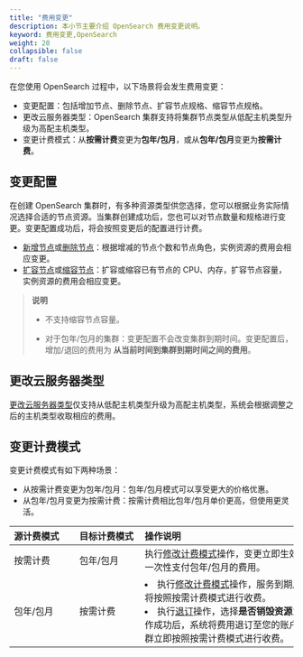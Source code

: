 ```yaml
---
title: "费用变更"
description: 本小节主要介绍 OpenSearch 费用变更说明。 
keyword: 费用变更,OpenSearch
weight: 20
collapsible: false
draft: false
---
```


在您使用 OpenSearch 过程中，以下场景将会发生费用变更：

- 变更配置：包括增加节点、删除节点、扩容节点规格、缩容节点规格。
- 更改云服务器类型：OpenSearch 集群支持将集群节点类型从低配主机类型升级为高配主机类型。
- 变更计费模式：从**按需计费**变更为**包年/包月**，或从**包年/包月**变更为**按需计费**。

## 变更配置

在创建 OpenSearch 集群时，有多种资源类型供您选择，您可以根据业务实际情况选择合适的节点资源。当集群创建成功后，您也可以对节点数量和规格进行变更。变更配置成功后，将会按照变更后的配置进行计费。

- [新增节点](../../manual/node_lifecycle/create_node)或[删除节点](../../manual/node_lifecycle/delete_node)：根据增减的节点个数和节点角色，实例资源的费用会相应变更。
- [扩容节点](../../manual/node_lifecycle/capacity_expansion)或[缩容节点](../../manual/node_lifecycle/capacity_expansion)：扩容或缩容已有节点的 CPU、内存，扩容节点容量，实例资源的费用会相应变更。

> **说明**
> 
> - 不支持缩容节点容量。
> 
> - 对于包年/包月的集群：变更配置不会改变集群到期时间。变更配置后，增加/退回的费用为 **从当前时间到集群到期时间之间的费用**。

## 更改云服务器类型

[更改云服务器类型](../../manual/cluster_lifecycle/switch_node_mode)仅支持从低配主机类型升级为高配主机类型，系统会根据调整之后的主机类型收取相应的费用。

## 变更计费模式

变更计费模式有如下两种场景：

- 从按需计费变更为包年/包月：包年/包月模式可以享受更大的价格优惠。
- 从包年/包月变更为按需计费：按需计费相比包年/包月单价更高，但使用更灵活。  

|<span style="display:inline-block;width:100px">源计费模式</span> |<span style="display:inline-block;width:100px">目标计费模式</span>|<span style="display:inline-block;width:330px">操作说明</span>|
|:----|:----|:----|
|   按需计费     | 包年/包月  |  执行[修改计费模式](../../manual/cluster_lifecycle/switch_billing_mode)操作，变更立即生效，您需一次性支付包年/包月的费用。  |
|   包年/包月    | 按需计费   |  <li>执行[修改计费模式](../../manual/cluster_lifecycle/switch_billing_mode)操作，服务到期后，集群将按照按需计费模式进行收费。<li>执行[退订](../../manual/cluster_lifecycle/unsubscribe)操作，选择**是否销毁资源**为`否`，操作成功后，系统将费用退订至您的账户中，集群立即按照按需计费模式进行收费。 |
